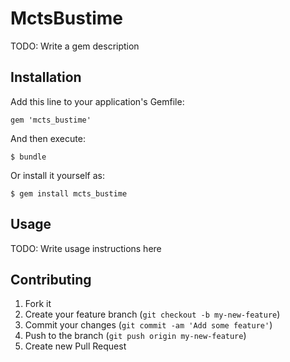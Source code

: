 # MctsBustime

TODO: Write a gem description

## Installation

Add this line to your application's Gemfile:

    gem 'mcts_bustime'

And then execute:

    $ bundle

Or install it yourself as:

    $ gem install mcts_bustime

## Usage

TODO: Write usage instructions here

## Contributing

1. Fork it
2. Create your feature branch (`git checkout -b my-new-feature`)
3. Commit your changes (`git commit -am 'Add some feature'`)
4. Push to the branch (`git push origin my-new-feature`)
5. Create new Pull Request
